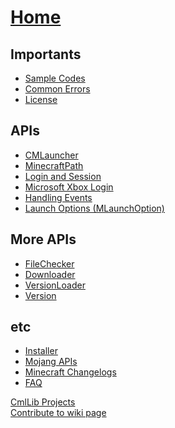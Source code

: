 <h1><a href="https://github.com/Cmllib/CmlLib.Core/wiki">Home</a></h1>

<h2>Importants</h2>

<ul>
    <li><a href="https://github.com/Cmllib/CmlLib.Core/wiki/Sample-Code">Sample Codes</a></li>
    <li><a href="https://github.com/Cmllib/CmlLib.Core/wiki/Common-Errors">Common Errors</a></li>
    <li><a href="https://github.com/CmlLib/CmlLib.Core/wiki/Licenses-and-Dependencies">License</a></li>
</ul>

<h2>APIs</h2>

<ul>
    <li><a href="https://github.com/Cmllib/CmlLib.Core/wiki/CMLauncher">CMLauncher</a></li>
    <li><a href="https://github.com/Cmllib/CmlLib.Core/wiki/MinecraftPath">MinecraftPath</a></li>
    <li><a href="https://github.com/Cmllib/CmlLib.Core/wiki/Login-and-Session">Login and Session</a></li>
    <li><a href="https://github.com/CmlLib/CmlLib.Core/wiki/Microsoft-Xbox-Live-Login">Microsoft Xbox Login</a></li>
    <li><a href="https://github.com/Cmllib/CmlLib.Core/wiki/Handing-Events">Handling Events</a></li>
    <li><a href="https://github.com/Cmllib/CmlLib.Core/wiki/MLaunchOption">Launch Options (MLaunchOption)</a></li>
</ul>

<h2>More APIs</h2>

<ul>
    <li><a href="https://github.com/Cmllib/CmlLib.Core/wiki/FileChecker">FileChecker</a></li>
    <li><a href="https://github.com/Cmllib/CmlLib.Core/wiki/Downloader">Downloader</a></li>
    <li><a href="https://github.com/Cmllib/CmlLib.Core/wiki/VersionLoader">VersionLoader</a></li>
    <li><a href="https://github.com/Cmllib/CmlLib.Core/wiki/Version">Version</a></li>
</ul>

<h2>etc</h2>

<ul>
    <li><a href="https://github.com/Cmllib/CmlLib.Core/wiki/Installer">Installer</a></li>
    <li><a href="https://github.com/CmlLib/MojangAPI">Mojang APIs</a></li>
    <li><a href="https://github.com/Cmllib/CmlLib.Core/wiki/Get-Minecraft-Changelogs">Minecraft Changelogs</a></li>
    <li><a href="https://github.com/Cmllib/CmlLib.Core/wiki/FAQ">FAQ</a></li>
</ul>

<a href="https://github.com/CmlLib">CmlLib Projects</a>  
<a href="https://github.com/CmlLib/CmlLib.Core-wiki">Contribute to wiki page</a>